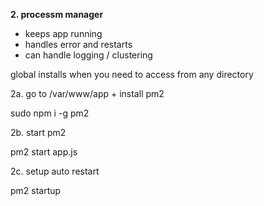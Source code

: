 __2. processm manager__

- keeps app running
- handles error and restarts
- can handle logging / clustering

global installs when you need to access from any directory

2a. go to /var/www/app + install pm2

sudo npm i -g pm2

2b. start pm2

pm2 start app.js

2c. setup auto restart

pm2 startup
